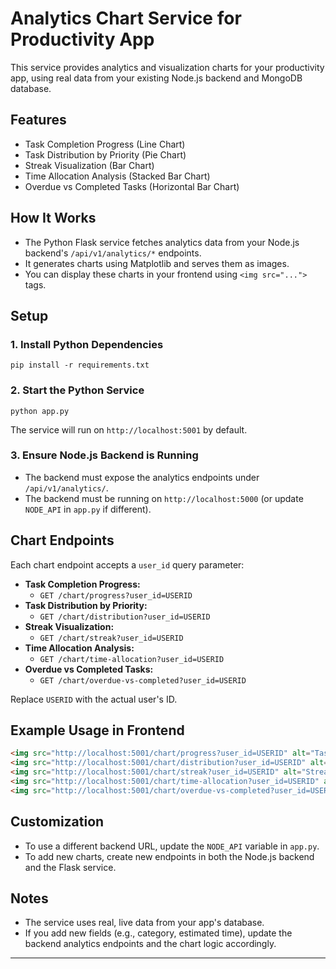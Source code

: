 # Analytics Chart Service for Productivity App

This service provides analytics and visualization charts for your productivity app, using real data from your existing Node.js backend and MongoDB database.

## Features
- Task Completion Progress (Line Chart)
- Task Distribution by Priority (Pie Chart)
- Streak Visualization (Bar Chart)
- Time Allocation Analysis (Stacked Bar Chart)
- Overdue vs Completed Tasks (Horizontal Bar Chart)

## How It Works
- The Python Flask service fetches analytics data from your Node.js backend's `/api/v1/analytics/*` endpoints.
- It generates charts using Matplotlib and serves them as images.
- You can display these charts in your frontend using `<img src="...">` tags.

## Setup

### 1. Install Python Dependencies
```
pip install -r requirements.txt
```

### 2. Start the Python Service
```
python app.py
```
The service will run on `http://localhost:5001` by default.

### 3. Ensure Node.js Backend is Running
- The backend must expose the analytics endpoints under `/api/v1/analytics/`.
- The backend must be running on `http://localhost:5000` (or update `NODE_API` in `app.py` if different).

## Chart Endpoints
Each chart endpoint accepts a `user_id` query parameter:

- **Task Completion Progress:**
  - `GET /chart/progress?user_id=USERID`
- **Task Distribution by Priority:**
  - `GET /chart/distribution?user_id=USERID`
- **Streak Visualization:**
  - `GET /chart/streak?user_id=USERID`
- **Time Allocation Analysis:**
  - `GET /chart/time-allocation?user_id=USERID`
- **Overdue vs Completed Tasks:**
  - `GET /chart/overdue-vs-completed?user_id=USERID`

Replace `USERID` with the actual user's ID.

## Example Usage in Frontend
```html
<img src="http://localhost:5001/chart/progress?user_id=USERID" alt="Task Progress Chart" />
<img src="http://localhost:5001/chart/distribution?user_id=USERID" alt="Task Distribution Chart" />
<img src="http://localhost:5001/chart/streak?user_id=USERID" alt="Streak Chart" />
<img src="http://localhost:5001/chart/time-allocation?user_id=USERID" alt="Time Allocation Chart" />
<img src="http://localhost:5001/chart/overdue-vs-completed?user_id=USERID" alt="Overdue vs Completed Chart" />
```

## Customization
- To use a different backend URL, update the `NODE_API` variable in `app.py`.
- To add new charts, create new endpoints in both the Node.js backend and the Flask service.

## Notes
- The service uses real, live data from your app's database.
- If you add new fields (e.g., category, estimated time), update the backend analytics endpoints and the chart logic accordingly.

--- 